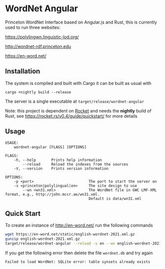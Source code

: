 # WordNet Angular

Princeton WordNet Interface based on Angular.js and Rust, this is currently used to run three websites:

https://polylingwn.linguistic-lod.org/

http://wordnet-rdf.princeton.edu

https://en-word.net/

## Installation

The system is compiled and built with Cargo it can be built as usual with

    cargo +nightly build --release

The server is a single executable at `target/release/wordnet-angular`

Note: this project is dependent on [Rocket](http://rocket.rs) and needs the **nightly** build of Rust, see https://rocket.rs/v0.4/guide/quickstart/ for more details

## Usage

    USAGE:
        wordnet-angular [FLAGS] [OPTIONS]
    
    FLAGS:
        -h, --help       Prints help information
            --reload     Reload the indexes from the sources
        -V, --version    Prints version information
    
    OPTIONS:
        -p <port>                         The port to start the server on
        -s <princeton|polylingual|en>     The site design to use
            --wn <wn31.xml>               The WordNet file in GWC LMF-XML format, e.g., http://john.mccr.ae/wn31.xml.
                                          Default is data/wn31.xml
                                          

## Quick Start

To create an instance of http://en-word.net/ run the following commands

```sh
wget https://en-word.net/static/english-wordnet-2021.xml.gz
gunzip english-wordnet-2021.xml.gz
target/release/wordnet-angular --reload -s en --wn english-wordnet-2021.xml
```

If you get the following error then delete the file `wordnet.db` and try again

```
Failed to load WordNet: SQLite error: table synsets already exists
```
